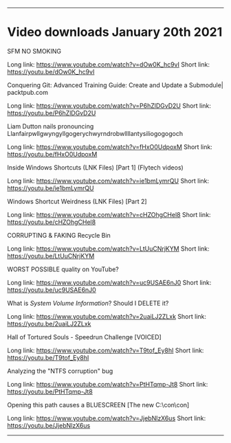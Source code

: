 
***

# Video downloads January 20th 2021

SFM NO SMOKING

Long link: https://www.youtube.com/watch?v=dOw0K_hc9vI
Short link: https://youtu.be/dOw0K_hc9vI

Conquering Git: Advanced Training Guide: Create and Update a Submodule| packtpub.com

Long link: https://www.youtube.com/watch?v=P6hZlDGvD2U
Short link: https://youtu.be/P6hZlDGvD2U

Liam Dutton nails pronouncing Llanfairpwllgwyngyllgogerychwyrndrobwllllantysiliogogogoch

Long link: https://www.youtube.com/watch?v=fHxO0UdpoxM
Short link: https://youtu.be/fHxO0UdpoxM

Inside Windows Shortcuts (LNK Files) [Part 1] (Flytech videos)

Long link: https://www.youtube.com/watch?v=ie1bmLymrQU
Short link: https://youtu.be/ie1bmLymrQU

Windows Shortcut Weirdness (LNK Files) [Part 2]

Long link: https://www.youtube.com/watch?v=cHZOhgCHel8
Short link: https://youtu.be/cHZOhgCHel8

CORRUPTING & FAKING Recycle Bin

Long link: https://www.youtube.com/watch?v=LtUuCNrjKYM
Short link: https://youtu.be/LtUuCNrjKYM

WORST POSSIBLE quality on YouTube?

Long link: https://www.youtube.com/watch?v=uc9USAE6nJ0
Short link: https://youtu.be/uc9USAE6nJ0

What is *System Volume Information*? Should I DELETE it?

Long link: https://www.youtube.com/watch?v=2uaiLJ2ZLxk
Short link: https://youtu.be/2uaiLJ2ZLxk

Hall of Tortured Souls - Speedrun Challenge [VOICED]

Long link: https://www.youtube.com/watch?v=T9tof_Ey8hI
Short link: https://youtu.be/T9tof_Ey8hI

Analyzing the "NTFS corruption" bug

Long link: https://www.youtube.com/watch?v=PtHTqmp-Jt8
Short link: https://youtu.be/PtHTqmp-Jt8

Opening this path causes a BLUESCREEN [The new C:\con\con]

Long link: https://www.youtube.com/watch?v=JjebNlzX6us
Short link: https://youtu.be/JjebNlzX6us

***

